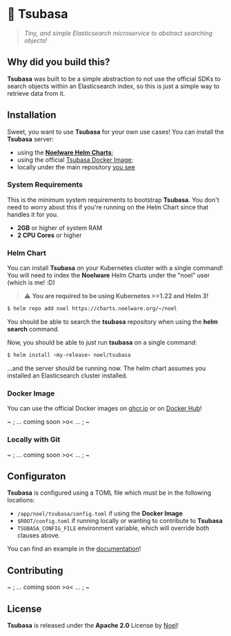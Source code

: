 # 🐇 Tsubasa
> *Tiny, and simple Elasticsearch microservice to abstract searching objects!*

## Why did you build this?
**Tsubasa** was built to be a simple abstraction to not use the official SDKs to search objects within an
Elasticsearch index, so this is just a simple way to retrieve data from it.

## Installation
Sweet, you want to use **Tsubasa** for your own use cases! You can install the **Tsubasa** server:

- using the [**Noelware Helm Charts**](#helm-chart);
- using the official [Tsubasa Docker Image](#docker-image);
- locally under the main repository [you see](#locally-with-git)

### System Requirements
This is the minimum system requirements to bootstrap **Tsubasa**. You don't need to worry about this if
you're running on the Helm Chart since that handles it for you.

- **2GB** or higher of system RAM
- **2 CPU Cores** or higher

### Helm Chart
You can install **Tsubasa** on your Kubernetes cluster with a single command! You will need to index the
**Noelware** Helm Charts under the "noel" user (which is me! :D)

> :warning: **You are required to be using Kubernetes >=1.22 and Helm 3!**

```sh
$ helm repo add noel https://charts.noelware.org/~/noel
```

You should be able to search the **tsubasa** repository when using the **helm search** command.

Now, you should be able to just run **tsubasa** on a single command:

```sh
$ helm install <my-release> noel/tsubasa
```

...and the server should be running now. The helm chart assumes you installed an Elasticsearch cluster installed.

### Docker Image
You can use the official Docker images on [ghcr.io](https://github.com/auguwu/tsubasa/pkgs/containers/tsubasa) or on [Docker Hub](https://hub.docker.com/r/auguwu/tsubasa)!

~ ; ... coming soon >o< ... ; ~

### Locally with Git
~ ; ... coming soon >o< ... ; ~

## Configuraton
**Tsubasa** is configured using a TOML file which must be in the following locations:

- `/app/noel/tsubasa/config.toml` if using the **Docker Image**
- `$ROOT/config.toml` if running locally or wanting to contribute to **Tsubasa**
- `TSUBASA_CONFIG_FILE` environment variable, which will override both clauses above.

You can find an example in the [documentation](https://docs.floofy.dev/services/tsubasa/configuration)!

## Contributing
~ ; ... coming soon >o< ... ; ~

## License
**Tsubasa** is released under the **Apache 2.0** License by [Noel](https://floofy.dev)!

